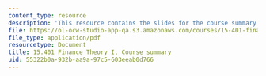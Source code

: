 ```yaml
---
content_type: resource
description: 'This resource contains the slides for the course summary. '
file: https://ol-ocw-studio-app-qa.s3.amazonaws.com/courses/15-401-finance-theory-i-fall-2008/55322b0a932baa9a97c5603eeab0d766_MIT15_401F08_summary.pdf
file_type: application/pdf
resourcetype: Document
title: 15.401 Finance Theory I, Course summary
uid: 55322b0a-932b-aa9a-97c5-603eeab0d766
---
```


